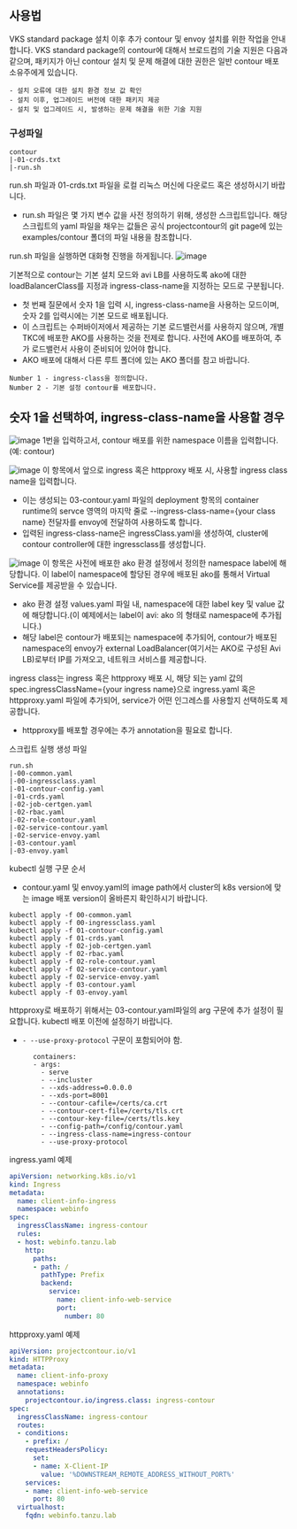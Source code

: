 ## 사용법 ##
VKS standard package 설치 이후 추가 contour 및 envoy 설치를 위한 작업을 안내합니다.
VKS standard package의 contour에 대해서 브로드컴의 기술 지원은 다음과 같으며, 패키지가 아닌 contour 설치 및 문제 해결에 대한 권한은 일반 contour 배포 소유주에게 있습니다.
```
- 설치 오류에 대한 설치 환경 정보 값 확인
- 설치 이후, 업그레이드 버전에 대한 패키지 제공
- 설치 및 업그레이드 시, 발생하는 문제 해결을 위한 기술 지원
```

### 구성파일
```
contour
|-01-crds.txt
|-run.sh
```

run.sh 파일과 01-crds.txt 파일을 로컬 리눅스 머신에 다운로드 혹은 생성하시기 바랍니다.
- run.sh 파일은 몇 가지 변수 값을 사전 정의하기 위해, 생성한 스크립트입니다. 해당 스크립트의 yaml 파일을 채우는 값들은 공식 projectcontour의 git page에 있는 examples/contour 폴더의 파일 내용을 참조합니다.

run.sh 파일을 실행하면 대화형 진행을 하게됩니다.
![image](https://github.com/user-attachments/assets/8bcf9d9e-e0a1-45f6-95b4-50efbf87d3b2)

기본적으로 contour는 기본 설치 모드와 avi LB를 사용하도록 ako에 대한 loadBalancerClass를 지정과 ingress-class-name을 지정하는 모드로 구분됩니다.
- 첫 번째 질문에서 숫자 1을 입력 시, ingress-class-name을 사용하는 모드이며, 숫자 2를 입력시에는 기본 모드로 배포됩니다.
- 이 스크립트는 수퍼바이저에서 제공하는 기본 로드밸런서를 사용하지 않으며, 개별 TKC에 배포한 AKO를 사용하는 것을 전제로 합니다. 사전에 AKO를 배포하여, 추가 로드밸런서 사용이 준비되어 있어야 합니다.
- AKO 배포에 대해서 다른 루트 폴더에 있는 AKO 폴더를 참고 바랍니다.
```
Number 1 - ingress-class을 정의합니다.
Number 2 - 기본 설정 contour를 배포합니다.
```

## 숫자 1을 선택하여, ingress-class-name을 사용할 경우 ##
![image](https://github.com/user-attachments/assets/ff859776-a30c-423c-9bed-0c992404d4a7)
1번을 입럭하고서, contour 배포를 위한 namespace 이름을 입력합니다.(예: contour)

![image](https://github.com/user-attachments/assets/d6eb4ba5-77f0-4ff1-ab03-16199fbe10a7)
이 항목에서 앞으로 ingress 혹은 httpproxy 배포 시, 사용할 ingress class name을 입력합니다.
- 이는 생성되는 03-contour.yaml 파일의 deployment 항목의 container runtime의 servce 영역의 마지막 줄로 --ingress-class-name={your class name} 전달자를 envoy에 전달하여 사용하도록 합니다.
- 입력된 ingress-class-name은 ingressClass.yaml을 생성하여, cluster에 contour controller에 대한 ingressclass를 생성합니다.

![image](https://github.com/user-attachments/assets/fe51e1ed-5ad9-4921-b317-9ab0c5343d34)
이 항목은 사전에 배포한 ako 환경 설정에서 정의한 namespace label에 해당합니다. 이 label이 namespace에 할당된 경우에 배포된 ako를 통해서 Virtual Service를 제공받을 수 있습니다.
- ako 환경 설정 values.yaml 파일 내, namespace에 대한 label key 및 value 값에 해당합니다.(이 예제에서는 label이 avi: ako 의 형태로 namespace에 추가됩니다.)
- 해당 label은 contour가 배포되는 namespace에 추가되어, contour가 배포된 namespace의 envoy가 external LoadBalancer(여기서는 AKO로 구성된 Avi LB)로부터 IP를 가져오고, 네트워크 서비스를 제공합니다.

ingress class는 ingress 혹은 httpproxy 배포 시, 해당 되는 yaml 값의 spec.ingressClassName={your ingress name}으로 ingress.yaml 혹은 httpproxy.yaml 파일에 추가되어, service가 어떤 인그레스를 사용할지 선택하도록 제공합니다.
- httpproxy를 배포할 경우에는 추가 annotation을 필요로 합니다.

스크립트 실행 생성 파일
```
run.sh
|-00-common.yaml
|-00-ingressclass.yaml
|-01-contour-config.yaml
|-01-crds.yaml
|-02-job-certgen.yaml
|-02-rbac.yaml
|-02-role-contour.yaml
|-02-service-contour.yaml
|-02-service-envoy.yaml
|-03-contour.yaml
|-03-envoy.yaml
```

kubectl 실행 구문 순서
- contour.yaml 및 envoy.yaml의 image path에서 cluster의 k8s version에 맞는 image 배포 version이 올바른지 확인하시기 바랍니다.
```
kubectl apply -f 00-common.yaml
kubectl apply -f 00-ingressclass.yaml
kubectl apply -f 01-contour-config.yaml
kubectl apply -f 01-crds.yaml
kubectl apply -f 02-job-certgen.yaml
kubectl apply -f 02-rbac.yaml
kubectl apply -f 02-role-contour.yaml
kubectl apply -f 02-service-contour.yaml
kubectl apply -f 02-service-envoy.yaml
kubectl apply -f 03-contour.yaml
kubectl apply -f 03-envoy.yaml
```

httpproxy로 배포하기 위해서는 03-contour.yaml파일의 arg 구문에 추가 설정이 필요합니다. kubectl 배포 이전에 설정하기 바랍니다.
- ` - --use-proxy-protocol ` 구문이 포함되어야 함.
```
      containers:
      - args:
        - serve
        - --incluster
        - --xds-address=0.0.0.0
        - --xds-port=8001
        - --contour-cafile=/certs/ca.crt
        - --contour-cert-file=/certs/tls.crt
        - --contour-key-file=/certs/tls.key
        - --config-path=/config/contour.yaml
        - --ingress-class-name=ingress-contour
        - --use-proxy-protocol
```

ingress.yaml 예제
```yaml
apiVersion: networking.k8s.io/v1
kind: Ingress
metadata:
  name: client-info-ingress
  namespace: webinfo
spec:
  ingressClassName: ingress-contour
  rules:
  - host: webinfo.tanzu.lab
    http:
      paths:
      - path: /
        pathType: Prefix
        backend:
          service:
            name: client-info-web-service
            port:
              number: 80
```

httpproxy.yaml 예제
```yaml
apiVersion: projectcontour.io/v1
kind: HTTPProxy
metadata:
  name: client-info-proxy
  namespace: webinfo
  annotations:
    projectcontour.io/ingress.class: ingress-contour
spec:
  ingressClassName: ingress-contour
  routes:
  - conditions:
    - prefix: /
    requestHeadersPolicy:
      set:
      - name: X-Client-IP
        value: '%DOWNSTREAM_REMOTE_ADDRESS_WITHOUT_PORT%'
    services:
    - name: client-info-web-service
      port: 80
  virtualhost:
    fqdn: webinfo.tanzu.lab
```
